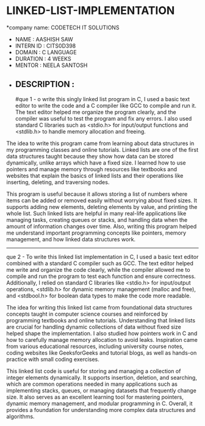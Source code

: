 # LINKED-LIST-IMPLEMENTATION
*company name: CODETECH IT SOLUTIONS 
* NAME : AASHISH SAW
* INTERN ID : CITS0D398
* DOMAIN : C LANGUAGE
* DURATION : 4 WEEKS
* MENTOR : NEELA SANTOSH
* DESCRIPTION :
  -------------------------------------------------------------------------------------------------------------------------------------------------------------------------------------------------------------------
  #que 1 - o write this singly linked list program in C, I used a basic text editor to write the code and a C compiler like GCC to compile and run it. The text editor helped me organize the program clearly, and the compiler was useful to test the program and fix any errors. I also used standard C libraries such as <stdio.h> for input/output functions and <stdlib.h> to handle memory allocation and freeing.

The idea to write this program came from learning about data structures in my programming classes and online tutorials. Linked lists are one of the first data structures taught because they show how data can be stored dynamically, unlike arrays which have a fixed size. I learned how to use pointers and manage memory through resources like textbooks and websites that explain the basics of linked lists and their operations like inserting, deleting, and traversing nodes.

This program is useful because it allows storing a list of numbers where items can be added or removed easily without worrying about fixed sizes. It supports adding new elements, deleting elements by value, and printing the whole list. Such linked lists are helpful in many real-life applications like managing tasks, creating queues or stacks, and handling data when the amount of information changes over time. Also, writing this program helped me understand important programming concepts like pointers, memory management, and how linked data structures work.

----------------------------------------------------------------------------------------------------------------------------------------------------------------------------------------------------------------------
que 2 - To write this linked list implementation in C, I used a basic text editor combined with a standard C compiler such as GCC. The text editor helped me write and organize the code clearly, while the compiler allowed me to compile and run the program to test each function and ensure correctness. Additionally, I relied on standard C libraries like <stdio.h> for input/output operations, <stdlib.h> for dynamic memory management (malloc and free), and <stdbool.h> for boolean data types to make the code more readable.

The idea for writing this linked list came from foundational data structures concepts taught in computer science courses and reinforced by programming textbooks and online tutorials. Understanding that linked lists are crucial for handling dynamic collections of data without fixed size helped shape the implementation. I also studied how pointers work in C and how to carefully manage memory allocation to avoid leaks. Inspiration came from various educational resources, including university course notes, coding websites like GeeksforGeeks and tutorial blogs, as well as hands-on practice with small coding exercises.

This linked list code is useful for storing and managing a collection of integer elements dynamically. It supports insertion, deletion, and searching, which are common operations needed in many applications such as implementing stacks, queues, or managing datasets that frequently change size. It also serves as an excellent learning tool for mastering pointers, dynamic memory management, and modular programming in C. Overall, it provides a foundation for understanding more complex data structures and algorithms.
